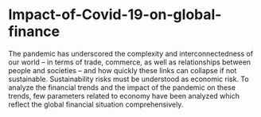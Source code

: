 # Impact-of-Covid-19-on-global-finance
The pandemic has underscored the complexity and interconnectedness of our
world – in terms of trade, commerce, as well as relationships between people
and societies – and how quickly these links can collapse if not sustainable.
Sustainability risks must be understood as economic risk.
To analyze the financial trends and the impact of the pandemic on these trends, few parameters related to economy have been analyzed which reflect the global financial situation
comprehensively.
